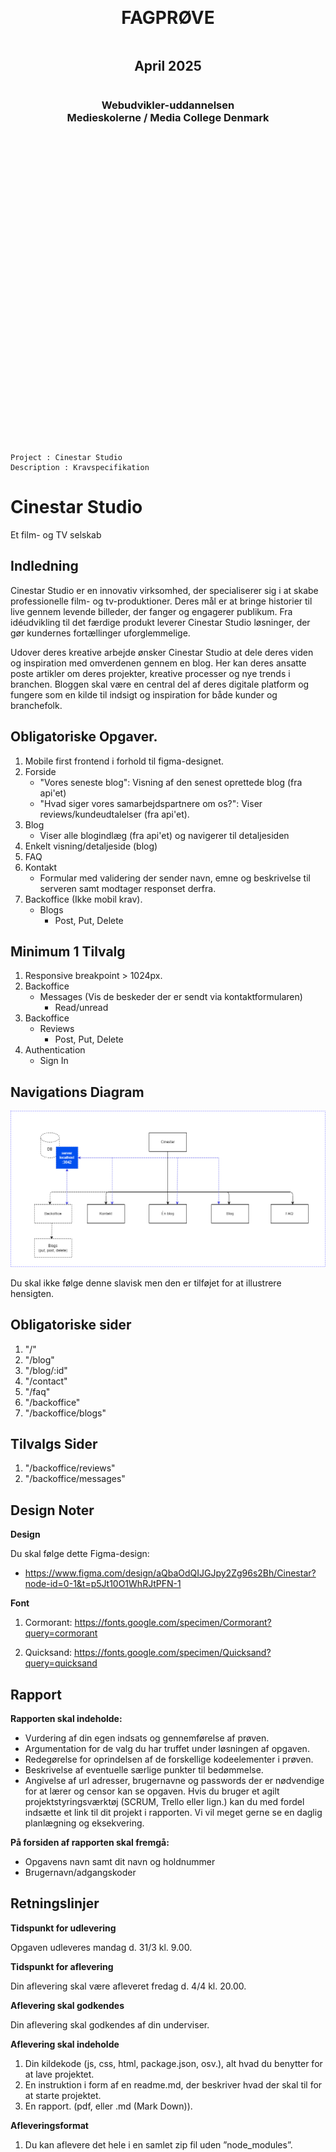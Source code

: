 <div style="text-align: center; display: flex; justify-content: center; align-items: center; flex-direction: column; height: 30vh">

# FAGPRØVE

## April 2025

### Webudvikler-uddannelsen<br>Medieskolerne / Media College Denmark

</div>

<div style="page-break-after: always;"></div>

```

Project : Cinestar Studio
Description : Kravspecifikation

```

# Cinestar Studio

Et film- og TV selskab

## Indledning

Cinestar Studio er en innovativ virksomhed, der specialiserer sig i at skabe
professionelle film- og tv-produktioner. Deres mål er at bringe historier til
live gennem levende billeder, der fanger og engagerer publikum. Fra idéudvikling
til det færdige produkt leverer Cinestar Studio løsninger, der gør kundernes
fortællinger uforglemmelige.

Udover deres kreative arbejde ønsker Cinestar Studio at dele deres viden og
inspiration med omverdenen gennem en blog. Her kan deres ansatte poste artikler
om deres projekter, kreative processer og nye trends i branchen. Bloggen skal
være en central del af deres digitale platform og fungere som en kilde til
indsigt og inspiration for både kunder og branchefolk.

## Obligatoriske Opgaver.

1. Mobile first frontend i forhold til figma-designet.
2. Forside
   - "Vores seneste blog": Visning af den senest oprettede blog (fra api'et)
   - "Hvad siger vores samarbejdspartnere om os?": Viser reviews/kundeudtalelser
     (fra api'et).
3. Blog
   - Viser alle blogindlæg (fra api'et) og navigerer til detaljesiden
4. Enkelt visning/detaljeside (blog)
5. FAQ
6. Kontakt
   - Formular med validering der sender navn, emne og beskrivelse til serveren
     samt modtager responset derfra.
7. Backoffice (Ikke mobil krav).
   - Blogs
     - Post, Put, Delete

## Minimum 1 Tilvalg

1. Responsive breakpoint > 1024px.
2. Backoffice
   - Messages (Vis de beskeder der er sendt via kontaktformularen)
     - Read/unread
3. Backoffice
   - Reviews
     - Post, Put, Delete
4. Authentication
   - Sign In

## Navigations Diagram

![alt text](_cinestar.png "Title")

Du skal ikke følge denne slavisk men den er tilføjet for at illustrere
hensigten.

## Obligatoriske sider

1. "/"
2. "/blog"
3. "/blog/:id"
4. "/contact"
5. "/faq"
6. "/backoffice"
7. "/backoffice/blogs"

## Tilvalgs Sider

1. "/backoffice/reviews"
2. "/backoffice/messages"

## Design Noter

**Design**

Du skal følge dette Figma-design:

- https://www.figma.com/design/aQbaOdQIJGJpy2Zg96s2Bh/Cinestar?node-id=0-1&t=p5Jt10O1WhRJtPFN-1

**Font**

1. Cormorant: https://fonts.google.com/specimen/Cormorant?query=cormorant

2. Quicksand: https://fonts.google.com/specimen/Quicksand?query=quicksand

## Rapport

**Rapporten skal indeholde:**

- Vurdering af din egen indsats og gennemførelse af prøven.
- Argumentation for de valg du har truffet under løsningen af opgaven.
- Redegørelse for oprindelsen af de forskellige kodeelementer i prøven.
- Beskrivelse af eventuelle særlige punkter til bedømmelse.
- Angivelse af url adresser, brugernavne og passwords der er nødvendige for at
  lærer og censor kan se opgaven. Hvis du bruger et agilt projektstyringsværktøj
  (SCRUM, Trello eller lign.) kan du med fordel indsætte et link til dit projekt
  i rapporten. Vi vil meget gerne se en daglig planlægning og eksekvering.

**På forsiden af rapporten skal fremgå:**

- Opgavens navn samt dit navn og holdnummer
- Brugernavn/adgangskoder

<div style="page-break-after: always;"></div>

## Retningslinjer

**Tidspunkt for udlevering**

Opgaven udleveres mandag d. 31/3 kl. 9.00.

**Tidspunkt for aflevering**

Din aflevering skal være afleveret fredag d. 4/4 kl. 20.00.

**Aflevering skal godkendes**

Din aflevering skal godkendes af din underviser.

**Aflevering skal indeholde**

1. Din kildekode (js, css, html, package.json, osv.), alt hvad du benytter for
   at lave projektet.
2. En instruktion i form af en readme.md, der beskriver hvad der skal til for at
   starte projektet.
3. En rapport. (pdf, eller .md (Mark Down)).

**Afleveringsformat**

1. Du kan aflevere det hele i en samlet zip fil uden ”node_modules”.
2. Du kan aflevere det hele som et GIT repositorie.

Tal med din underviser, og forbered gerne begge dele.

**Mundtlig eksamination**

Under eksaminationen skal du præsentere din opgaveløsning. Derudover skal du
kunne redegøre for enkeltelementer af løsningen - Dette kan være spørgsmål
omkring koder, valg af metodikker, navigationselementer, databaselayout eller
lignende. Udover projektopgaven kan øvrige emner, der relaterer sig til
uddannelsens fagområde indgå i eksaminationen.

**På dagen for eksamen**

På selve eksamensdagen ankommer du til skolen i god tid, før eksaminator og
censor har skuetid på din projektløsning. Projektet afvikles fra din egen
maskine, der bliver forbundet til en større skærm via HDMI (Tjek hjemmefra at
forbindelsen virker). Hvis ikke du medbringer strømforsyning, skal du sørge for
at maskinen er fuldt opladet og at den ikke låser med kode efter få minutter.
Fjern alt fra skrivebordet som er uvæsentlig for eksamen, og klargør programmer
og browser med projektet tændt. Du bliver inviteret ind i eksamenslokalet
kortvarigt for at opsætte din maskine, og skal derefter forlade lokalet under
skuetiden. Ved skuetids ophør bliver du hentet ind i lokalet igen, og skal
begynde din præsentation af projektet. Du har ca. 25 minutters eksamenstid,
hvorefter du skal forlade lokalet, mens eksaminator og censor voterer.
Slutteligt vil du blive kaldt ind i lokalet, og mundtligt få udleveret din
karakter samt en kort forklaring af karakteren. Utilfredshed med karakteren skal
ikke diskuteres ved overdragelsen af karakteren, men kan klargøres i en
skriftlig klage over karakteren eller formen ved eksamen eller karakterens
afgivelse.

**Klager**

Klager i forhold til eksamen modtages indtil 2 uger efter eksamenstidspunktet,
og kun i skriftlig begrundet form.
https://www.retsinformation.dk/eli/lta/2014/41#Kap10

**Vejledning**

Det er tilladt at kontakte undervisere i forbindelse med vejledning.
Undervisere, må ikke, i forbindelse med tvivl eller lign., aflevere løsninger
men må gerne vejlede.
